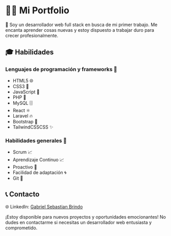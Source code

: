 # 👨‍💻 Mi Portfolio

🚀 Soy un desarrollador web full stack en busca de mi primer trabajo. Me encanta aprender cosas nuevas y estoy dispuesto a trabajar duro para crecer profesionalmente.

## 🎓 Habilidades

### Lenguajes de programación y frameworks 🔨

- HTML5 🌐
- CSS3 🎨
- JavaScript 🚀
- PHP 🐘
- MySQL 🗄️
- React ⚛️
- Laravel 🔥
- Bootstrap 🎉
- TailwindCSSCSS ✨

### Habilidades generales 🌟

- Scrum 📈
- Aprendizaje Continuo 📈
- Proactivo 💪
- Facilidad de adaptación 🌀
- Git 🌲

## 📞 Contacto

🌐 LinkedIn: [Gabriel Sebastian Brindo](https://www.linkedin.com/in/gabrielsebastianbrindo)

¡Estoy disponible para nuevos proyectos y oportunidades emocionantes! No dudes en contactarme si necesitas un desarrollador web entusiasta y comprometido.
